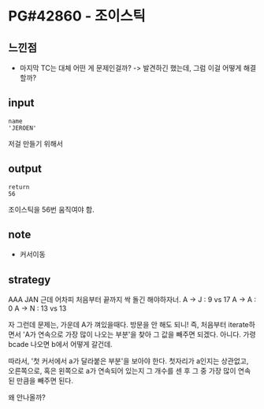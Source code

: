 # PG#42860 - 조이스틱

## 느낀점
* 마지막 TC는 대체 어떤 게 문제인걸까? -> 발견하긴 했는데, 그럼 이걸 어떻게 해결할까?

## input
```
name
'JEROEN'

```
저걸 만들기 위해서
## output
```
return
56

```
조이스틱을 56번 움직여야 함.

## note
* 커서이동

## strategy

AAA
JAN
근데 어차피 처음부터 끝까지 싹 돌긴 해야하자너.
A -> J : 9 vs 17
A -> A : 0
A -> N : 13 vs 13

자 그런데 문제는, 가운데 A가 껴있을때다.
방문을 안 해도 되니!
즉, 처음부터 iterate하면서
'A가 연속으로 가장 많이 나오는 부분'을 찾아
그 값을 빼주면 되겠다.
아니다. 가령
bcade 나오면
b에서 어떻게 갈건데.

따라서, '첫 커서에서 a가 달라붙은 부분'을 보아야 한다.
첫자리가 a인지는 상관없고,
오른쪽으로, 혹은 왼쪽으로 a가 연속되어 있는지 그 개수를 센 후
그 중 가장 많이 연속된 만큼을 빼주면 된다.

왜 안나올까?